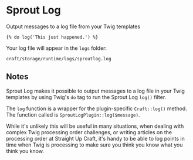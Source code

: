 # Sprout Log

Output messages to a log file from your Twig templates

```
{% do log('This just happened.') %}
```

Your log file will appear in the `logs` folder:

```
craft/storage/runtime/logs/sproutlog.log
```

## Notes

Sprout Log makes it possible to output messages to a log file in your Twig templates by using Twig's `do` tag to run the Sprout Log `log()` filter.

The `log` function is a wrapper for the plugin-specific `Craft::log()` method.  The function called is `SproutLogPlugin::log($message)`.

While it's unlikely this will be useful in many situations, when dealing with complex Twig processing order challenges, or writing articles on the processing order at Straight Up Craft, it's handy to be able to log points in time when Twig is processing to make sure you think you know what you think you know.

